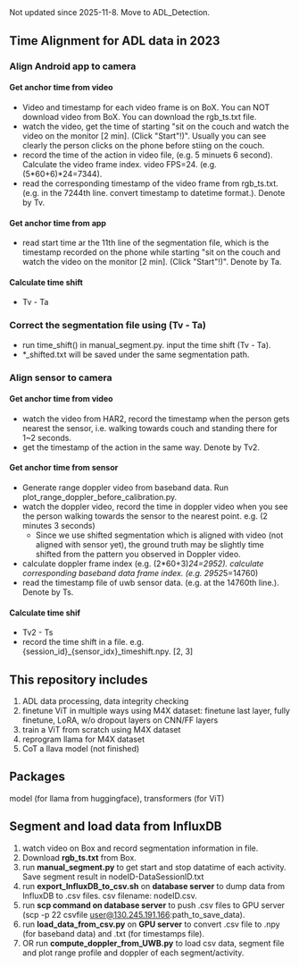 ##
Not updated since 2025-11-8. Move to ADL_Detection.

## Time Alignment for ADL data in 2023
### Align Android app to camera
#### Get anchor time from video
- Video and timestamp for each video frame is on BoX. You can NOT download video from BoX. You can download the rgb_ts.txt file.
- watch the video, get the time of starting "sit on the couch and watch the video on the monitor [2 min]. (Click "Start"!)". Usually you can see clearly the person clicks on the phone before stiing on the couch.
- record the time of the action in video file, (e.g. 5 minuets 6 second). Calculate the video frame index. video FPS=24. (e.g. (5*60+6)*24=7344).
- read the corresponding timestamp of the video frame from rgb_ts.txt. (e.g. in the 7244th line. convert timestamp to datetime format.). Denote by Tv.
#### Get anchor time from app
- read start time ar the 11th line of the segmentation file, which is the timestamp recorded on the phone while starting "sit on the couch and watch the video on the monitor [2 min]. (Click "Start"!)". Denote by Ta.
#### Calculate time shift
- Tv - Ta

### Correct the segmentation file using (Tv - Ta)
- run time_shift() in manual_segment.py. input the time shift (Tv - Ta).
- *_shifted.txt will be saved under the same segmentation path.

### Align sensor to camera
#### Get anchor time from video
- watch the video from HAR2, record the timestamp when the person gets nearest the sensor, i.e. walking towards couch and standing there for 1~2 seconds.
- get the timestamp of the action in the same way. Denote by Tv2.
#### Get anchor time from sensor
- Generate range doppler video from baseband data. Run plot_range_doppler_before_calibration.py. 
- watch the doppler video, record the time in doppler video when you see the person walking towards the sensor to the nearest point. e.g. (2 minutes 3 seconds)
  - Since we use shifted segmentation which is aligned with video (not aligned with sensor yet), the ground truth may be slightly time shifted from the pattern you observed in Doppler video.
- calculate doppler frame index (e.g. (2*60+3)*24=2952). calculate corresponding baseband data frame index. (e.g. 2952*5=14760)
- read the timestamp file of uwb sensor data. (e.g. at the 14760th line.). Denote by Ts.
#### Calculate time shif
- Tv2 - Ts
- record the time shift in a file. e.g. {session_id}_{sensor_idx}_timeshift.npy. [2, 3]

## This repository includes
1. ADL data processing, data integrity checking
2. finetune ViT in multiple ways using M4X dataset: finetune last layer, fully finetune, LoRA, w/o dropout layers on CNN/FF layers
3. train a ViT from scratch using M4X dataset
4. reprogram llama for M4X dataset
5. CoT a llava model (not finished)

## Packages
model (for llama from huggingface), transformers (for ViT)

## Segment and load data from InfluxDB
1. watch video on Box and record segmentation information in file.
2. Download **rgb_ts.txt** from Box. 
3. run **manual_segment.py** to get start and stop datatime of each activity. Save segment result in nodeID-DataSessionID.txt 
4. run **export_InfluxDB_to_csv.sh** on **database server** to dump data from InfluxDB to .csv files. csv filename: nodeID.csv. 
5. run **scp command on database server** to push .csv files to GPU server (scp -p 22 csvfile user@130.245.191.166:path_to_save_data).
6. run **load_data_from_csv.py** on **GPU server** to convert .csv file to .npy (for baseband data) and .txt (for timestamps file). 
7. OR run **compute_doppler_from_UWB.py** to load csv data, segment file and plot range profile and doppler of each segment/activity.

